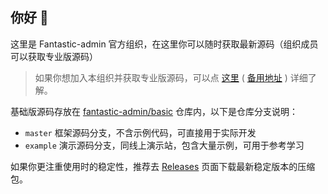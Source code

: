 ## 你好 👋

这里是 Fantastic-admin 官方组织，在这里你可以随时获取最新源码（组织成员可以获取专业版源码）

> 如果你想加入本组织并获取专业版源码，可以点 [这里](https://fantastic-admin.gitee.io/buy.html) ( [备用地址](https://fantastic-admin.github.io/buy.html) ) 详细了解。

基础版源码存放在 [fantastic-admin/basic](https://github.com/fantastic-admin/basic) 仓库内，以下是仓库分支说明：

- `master` 框架源码分支，不含示例代码，可直接用于实际开发
- `example` 演示源码分支，同线上演示站，包含大量示例，可用于参考学习

如果你更注重使用时的稳定性，推荐去 [Releases](https://github.com/fantastic-admin/basic/releases) 页面下载最新稳定版本的压缩包。
